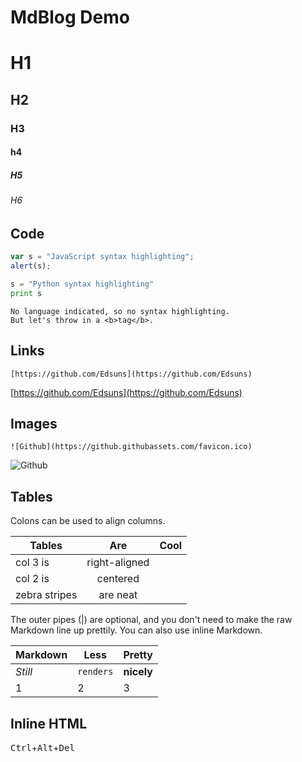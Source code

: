 # MdBlog Demo
# H1
## H2
### H3
#### h4
##### H5
###### H6
## Code
```javascript
var s = "JavaScript syntax highlighting";
alert(s);
```

```python
s = "Python syntax highlighting"
print s
```

```
No language indicated, so no syntax highlighting.
But let's throw in a <b>tag</b>.
```
## Links
```
[https://github.com/Edsuns](https://github.com/Edsuns)
```
[https://github.com/Edsuns](https://github.com/Edsuns)
## Images
```
![Github](https://github.githubassets.com/favicon.ico)
```
![Github](https://github.githubassets.com/favicon.ico)
## Tables
Colons can be used to align columns.

| Tables        | Are           | Cool  |
| ------------- |:-------------:| -----:|
| col 3 is      | right-aligned |  |
| col 2 is      | centered      |    |
| zebra stripes | are neat      |     |

The outer pipes (|) are optional, and you don't need to make the raw Markdown line up prettily. You can also use inline Markdown.

Markdown | Less | Pretty
--- | --- | ---
*Still* | `renders` | **nicely**
1 | 2 | 3

## Inline HTML
<kbd>Ctrl</kbd>+<kbd>Alt</kbd>+<kbd>Del</kbd>